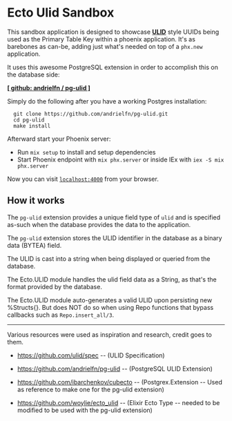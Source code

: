 # Ecto Ulid Sandbox

This sandbox application is designed to showcase [**ULID**](https://github.com/ulid/spec) style UUIDs being used as the
Primary Table Key within a phoenix application. It's as barebones as can-be, adding just what's needed on top of a
`phx.new` application.

It uses this awesome PostgreSQL extension in order to accomplish this on the database side:

[**[ github: andrielfn / pg-ulid ]**](https://github.com/andrielfn/pg-ulid)

Simply do the following after you have a working Postgres installation:

```
  git clone https://github.com/andrielfn/pg-ulid.git
  cd pg-ulid
  make install
```

Afterward start your Phoenix server:

  * Run `mix setup` to install and setup dependencies
  * Start Phoenix endpoint with `mix phx.server` or inside IEx with `iex -S mix phx.server`

Now you can visit [`localhost:4000`](http://localhost:4000) from your browser.

## How it works

The `pg-ulid` extension provides a unique field type of `ulid` and is specified as-such when the database provides the data to the
application.

The `pg-ulid` extension stores the ULID identifier in the database as a binary data (BYTEA) field.

The ULID is cast into a string when being displayed or queried from the database.

The Ecto.ULID module handles the ulid field data as a String, as that's the format provided by the database.

The Ecto.ULID module auto-generates a valid ULID upon persisting new %Structs{}. But does NOT do so when using
Repo functions that bypass callbacks such as `Repo.insert_all/3`.

<hr>

Various resources were used as inspiration and research, credit goes to them.

- https://github.com/ulid/spec -- (ULID Specification)

- https://github.com/andrielfn/pg-ulid -- (PostgreSQL ULID Extension)

- https://github.com/ibarchenkov/cubecto -- (Postgrex.Extension -- Used as reference to make one for the pg-ulid extension)

- https://github.com/woylie/ecto_ulid -- (Elixir Ecto Type -- needed to be modified to be used with the pg-ulid extension)

